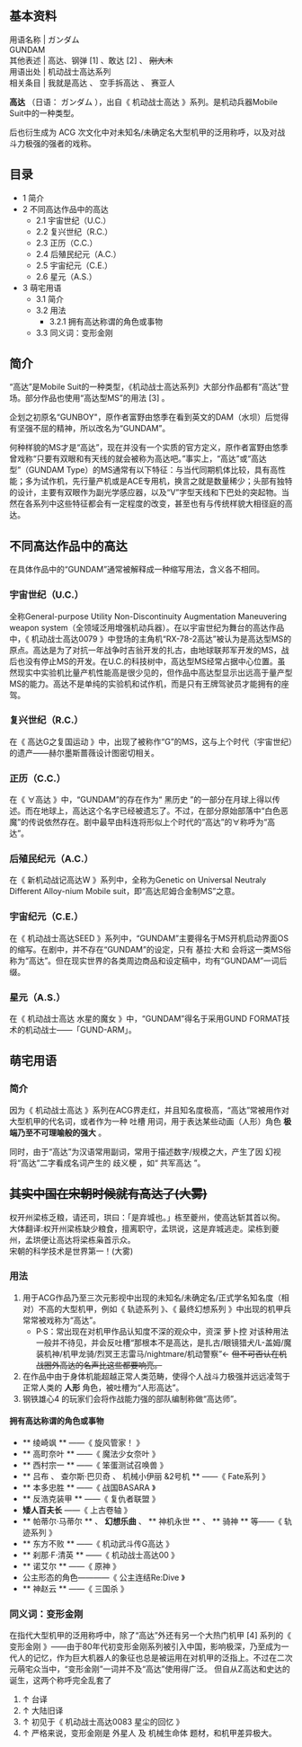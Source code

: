 **基本资料**  
---  
用语名称  |  ガンダム    
GUNDAM  
其他表述  |  高达、钢弹  [1]  、敢达  [2]  、 ~~刚大木~~  
用语出处  |  机动战士高达系列   
相关条目  |  我就是高达  、  空手拆高达  、  赛亚人   
  
**高达** （日语：  ガンダム  ），出自《  机动战士高达  》系列。是机动兵器Mobile Suit中的一种类型。

后也衍生成为  ACG  次文化中对未知名/未确定名大型机甲的泛用称呼，以及对战斗力极强的强者的戏称。

##  目录

  * 1  简介 
  * 2  不同高达作品中的高达 
    * 2.1  宇宙世纪（U.C.） 
    * 2.2  复兴世纪（R.C.） 
    * 2.3  正历（C.C.） 
    * 2.4  后殖民纪元（A.C.） 
    * 2.5  宇宙纪元（C.E.） 
    * 2.6  星元（A.S.） 
  * 3  萌宅用语 
    * 3.1  简介 
    * 3.2  用法 
      * 3.2.1  拥有高达称谓的角色或事物 
    * 3.3  同义词：变形金刚 

##  简介

“高达”是Mobile Suit的一种类型，《机动战士高达系列》大部分作品都有“高达”登场。部分作品也使用“高达型MS”的用法  [3]  。

企划之初原名“GUNBOY"，原作者富野由悠季在看到英文的DAM（水坝）后觉得有坚强不屈的精神，所以改名为“GUNDAM”。

何种样貌的MS才是“高达”，现在并没有一个实质的官方定义，原作者富野由悠季曾戏称“只要有双眼和有天线的就会被称为高达吧。”事实上，“高达”或“高达型”（GUNDAM
Type）的MS通常有以下特征：与当代同期机体比较，具有高性能；多为试作机，先行量产机或是ACE专用机，换言之就是数量稀少；头部有独特的设计，主要有双眼作为副光学感应器，以及“V”字型天线和下巴处的突起物。当然在各系列中这些特征都会有一定程度的改变，甚至也有与传统样貌大相径庭的高达。

##  不同高达作品中的高达

在具体作品中的“GUNDAM”通常被解释成一种缩写用法，含义各不相同。

###  宇宙世纪（U.C.）

全称General-purpose Utility Non-Discontinuity Augmentation Maneuvering weapon
system（全领域泛用增强机动兵器）。在以宇宙世纪为舞台的高达作品中，《  机动战士高达0079
》中登场的主角机“RX-78-2高达”被认为是高达型MS的原点。高达是为了对抗一年战争时吉翁开发的扎古，由地球联邦军开发的MS，战后也没有停止MS的开发。在U.C.的科技树中，高达型MS经常占据中心位置。虽然现实中实验机比量产机性能高是很少见的，但作品中高达型显示出远高于量产型MS的能力。高达不是单纯的实验机和试作机，而是只有王牌驾驶员才能拥有的座驾。

###  复兴世纪（R.C.）

在《  高达G之复国运动  》中，出现了被称作“G”的MS，这与上个时代（宇宙世纪）的遗产——赫尔墨斯蔷薇设计图密切相关。

###  正历（C.C.）

在《  ∀高达  》中，“GUNDAM”的存在作为“  黑历史
”的一部分在月球上得以传述。而在地球上，高达这个名字已经被遗忘了。不过，在部分原始部落中“白色恶魔”的传说依然存在。剧中最早由科连将形似上个时代的“高达”的∀称呼为“高达”。

###  后殖民纪元（A.C.）

在《  新机动战记高达W  》系列中，全称为Genetic on Universal Neutraly Different Alloy-nium
Mobile suit，即“高达尼姆合金制MS”之意。

###  宇宙纪元（C.E.）

在《  机动战士高达SEED  》系列中，“GUNDAM”主要得名于MS开机启动界面OS的缩写。在剧中，并不存在“GUNDAM”的设定，只有  基拉·大和
会将这一类MS俗称为“高达”。但在现实世界的各类周边商品和设定稿中，均有“GUNDAM”一词后缀。

###  星元（A.S.）

在《  机动战士高达 水星的魔女  》中，“GUNDAM”得名于采用GUND FORMAT技术的机动战士——「GUND-ARM」。

##  萌宅用语

###  简介

因为《  机动战士高达  》系列在ACG界走红，并且知名度极高，“高达”常被用作对大型机甲的代名词，或者作为一种  吐槽
用词，用于表达某些动画（人形）角色 **极端乃至不可理喻般的强大** 。

同时，由于“高达”为汉语常用副词，常用于描述数字/规模之大，产生了因  幻视  将“高达”二字看成名词产生的  歧义梗  ，如“  共军高达  ”。

~~其实中国在宋朝时候就有高达了(大雾)~~  
---  
权开州梁栋乏粮，请还司，珙曰：「是弃城也。」栋至夔州，使高达斩其首以徇。  
大体翻译:权开州梁栋缺少粮食，擅离职守，孟珙说，这是弃城逃走。梁栋到夔州，孟珙便让高达将梁栋枭首示众。  
宋朝的科学技术是世界第一！(大雾)  
  
###  用法

  1. 用于ACG作品乃至三次元影视中出现的未知名/未确定名/正式学名知名度（相对）不高的大型机甲，例如《  轨迹系列  》、《  最终幻想系列  》中出现的机甲兵常常被戏称为“高达”。 
     * P·S：常出现在对机甲作品认知度不深的观众中，资深  萝卜控  对该种用法一般并不待见，并会反吐槽“那根本不是高达，是扎古/眼镜猎犬/L-盖姆/魔装机神/机甲龙骑/烈冥王志雷马/nightmare/机动警察”← ~~但不可否认在机战圈外高达的名声比这些都要响亮。~~
  2. 在作品中由于身体机能超越正常人类范畴，使得个人战斗力极强并远远凌驾于正常人类的 **人形** 角色，被吐槽为“人形高达”。 
  3. 钢铁雄心4  的玩家们会将作战能力强的部队编制称做“高达师”。 

####  拥有高达称谓的角色或事物

  * ** 绫崎飒  ** ——《  旋风管家！  》 
  * ** 高町奈叶  ** ——《  魔法少女奈叶  》 
  * ** 西村宗一  ** ——《  笨蛋测试召唤兽  》 
  * ** 吕布  、  查尔斯·巴贝奇  、  机械小伊丽  &2号机 ** ——《  Fate系列  》 
  * ** 本多忠胜  ** ——《  战国BASARA  》 
  * ** 反浩克装甲  ** ——《  复仇者联盟  》 
  * **矮人百夫长** ——《  上古卷轴  》 
  * ** 帕蒂尔·马蒂尔  ** 、 **幻想乐曲** 、 ** 神机永世  ** 、 ** 骑神  ** 等——《  轨迹系列  》 
  * ** 东方不败  ** ——《  机动武斗传G高达  》 
  * ** 刹那·F·清英  ** ——《  机动战士高达00  》 
  * ** 诺艾尔  ** ——《  原神  》 
  * 公主形态的角色————《  公主连结Re:Dive  》 
  * ** 神赵云  ** ——《  三国杀  》 

  

###  同义词：变形金刚

在指代大型机甲的泛用称呼中，除了“高达”外还有另一个大热门机甲  [4]  系列的《  变形金刚
》——由于80年代初变形金刚系列被引入中国，影响极深，乃至成为一代人的记忆，作为巨大机器人的象征也总是被运用在对机甲的泛指上。不过在二次元萌宅众当中，“变形金刚”一词并不及“高达”使用得广泛。
但自从Z高达和史达的诞生，这两个称呼完全乱套了

  1. ↑  台译 
  2. ↑  大陆旧译 
  3. ↑  初见于《  机动战士高达0083 星尘的回忆  》 
  4. ↑  严格来说，变形金刚是  外星人  及  机械生命体  题材，和机甲差异极大。 

